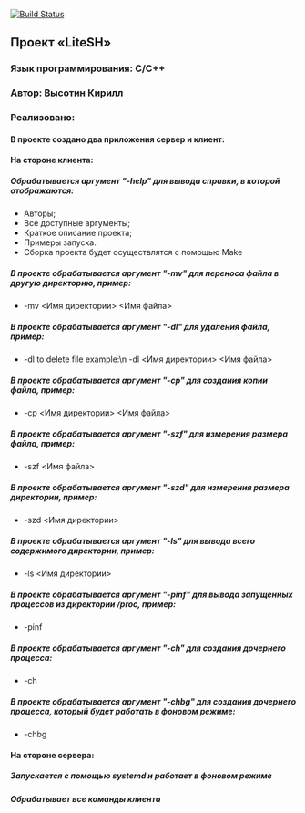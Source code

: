 [![Build Status](https://travis-ci.org/MesieGrandMasterBit/OS-L4.svg?branch=main)](https://github.com/MesieGrandMasterBit/OS-L4)

## Проект «LiteSH»

### Язык программирования: С/С++

### Автор: Высотин Кирилл
### Реализовано:
#### В проекте создано два приложения сервер и клиент:
#### На стороне клиента:
##### Обрабатывается аргумент "-help" для вывода справки, в которой отображаются:
- Авторы;
- Все доступные аргументы;
- Краткое описание проекта;
- Примеры запуска.
- Сборка проекта будет осуществлятся с помощью Make
##### В проекте обрабатывается аргумент "-mv" для переноса файла в другую директорию, пример:
- -mv <Имя директории> <Имя файла>
##### В проекте обрабатывается аргумент "-dl" для удаления файла, пример:
- -dl to delete file example:\n -dl <Имя директории> <Имя файла>
##### В проекте обрабатывается аргумент "-cp" для создания копии файла, пример:
- -cp <Имя директории> <Имя файла>
##### В проекте обрабатывается аргумент "-szf" для измерения размера файла, пример:
- -szf <Имя файла>
##### В проекте обрабатывается аргумент "-szd" для измерения размера директории, пример:
- -szd <Имя директории>
##### В проекте обрабатывается аргумент "-ls" для вывода всего содержимого директории, пример:
- -ls <Имя директории>
##### В проекте обрабатывается аргумент "-pinf" для вывода запущенных процессов из директории /proc, пример:
- -pinf
##### В проекте обрабатывается аргумент "-ch" для создания дочернего процесса:
- -ch
##### В проекте обрабатывается аргумент "-chbg" для создания дочернего процесса, который будет работать в фоновом режиме:
- -chbg
#### На стороне сервера:
##### Запускается с помощью systemd и работает в фоновом режиме
##### Обрабатывает все команды клиента
